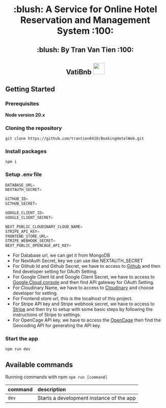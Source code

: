 <h1 align="center">:blush: A Service for Online Hotel Reservation and Management System :100:</h1>

<h2 align="center">:blush: By Tran Van Tien :100:</h2>

<h2 align="center">VatiBnb
    <img src="/images/Logo10.png" width="36"/>
</h2>

## Getting Started

### Prerequisites

**Node version 20.x**

### Cloning the repository

```shell
git clone https://github.com/trantien0410/BookingHotelWeb.git
```

### Install packages

```shell
npm i
```

### Setup .env file

```js
DATABASE_URL=
NEXTAUTH_SECRET=

GITHUB_ID=
GITHUB_SECRET=

GOOGLE_CLIENT_ID=
GOOGLE_CLIENT_SECRET=

NEXT_PUBLIC_CLOUDINARY_CLOUD_NAME=
STRIPE_API_KEY=
FRONTEND_STORE_URL=
STRIPE_WEBHOOK_SECRET=
NEXT_PUBLIC_OPENCAGE_API_KEY=
```

- For Database url, we can get it from MongoDB
- For NextAuth Secret, key we can use like NEXTAUTH_SECRET
- For Github Id and Github Secret, we have to access to [Github](https://github.com/) and then find developer setting for OAuth Setting.
- For Google Client Id and Google Client Secret, we have to access to [Google Cloud console](https://cloud.google.com/) and then find API gateway for OAuth Setting.
- For Cloudinary Name, we have to access to [Cloudinary](https://cloudinary.com/) and choose developer for setting.
- For Frontend store url, this is the localhost of this project.
- For Stripe API key and Stripe webhook secret, we have to access to [Stripe](https://dashboard.stripe.com/) and then try to setup with some basic steps by following the instructions of Stripe to settings.
- For OpenCage API key, we have to access the [OpenCage](https://opencagedata.com/api) then find the Geocoding API for generating the API key.

### Start the app

```shell
npm run dev
```

## Available commands

Running commands with npm `npm run [command]`

| command | description                              |
| :------ | :--------------------------------------- |
| `dev`   | Starts a development instance of the app |
